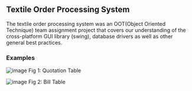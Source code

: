 ## Textile Order Processing System
The textile order processing system was an OOT(Object Oriented Technique) team assignment project that covers our understanding of the cross-platform GUI library (swing), database drivers as well as other general best practices.

### Examples
![image](https://github.com/user-attachments/assets/11b04252-172d-45a1-ada9-d1a8f5426ec5)
Fig 1: Quotation Table

![image](https://github.com/user-attachments/assets/d800d28f-fc42-4cf3-80cc-8468adccf844)
Fig 2: Bill Table
